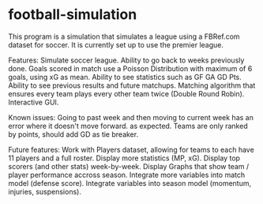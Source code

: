 # football-simulation

This program is a simulation that simulates a league using a FBRef.com dataset for soccer. 
It is currently set up to use the premier league. 

Features:
Simulate soccer league.
Ability to go back to weeks previously done.
Goals scored in match use a Poisson Distribution with maximum of 6 goals, using xG as mean.
Ability to see statistics such as GF GA GD Pts.
Ability to see previous results and future matchups.
Matching algorithm that ensures every team plays every other team twice (Double Round Robin).
Interactive GUI.

Known issues:
Going to past week and then moving to current week has an error where it doesn't move forward.
as expected. 
Teams are only ranked by points, should add GD as tie breaker.

Future features:
Work with Players dataset, allowing for teams to each have 11 players and a full roster.
Display more statistics (MP, xG).
Display top scorers (and other stats) week-by-week.
Display Graphs that show team / player performance accross season.
Integrate more variables into match model (defense score).
Integrate variables into season model (momentum, injuries, suspensions).
